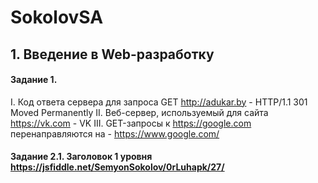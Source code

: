 # SokolovSA

## 1. Введение в Web-разработку
#### Задание 1. 
I. Код ответа сервера для запроса GET http://adukar.by - HTTP/1.1 301 Moved Permanently
II. Веб-сервер, используемый для сайта https://vk.com - VK
III. GET-запросы к https://google.com перенаправляются на - https://www.google.com/
#### Задание 2.1. Заголовок 1 уровня https://jsfiddle.net/SemyonSokolov/0rLuhapk/27/
